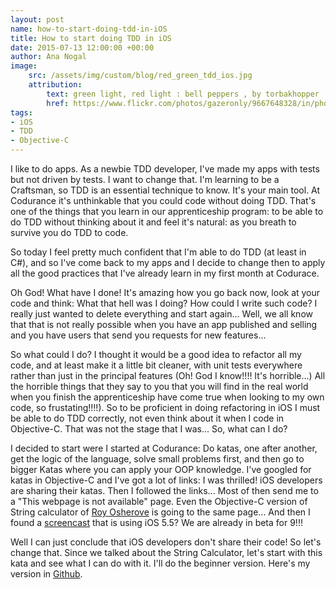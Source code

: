 ```yaml
---
layout: post
name: how-to-start-doing-tdd-in-iOS
title: How to start doing TDD in iOS
date: 2015-07-13 12:00:00 +00:00
author: Ana Nogal
image:
    src: /assets/img/custom/blog/red_green_tdd_ios.jpg
    attribution:
        text: green light, red light : bell peppers , by torbakhopper
        href: https://www.flickr.com/photos/gazeronly/9667648328/in/photolist-fJie2S-kZ8Mqf-6F2HWB-dEH5CJ-nCD6Q1-uTXu3t-kvtUVp-abPirU-i9k6jv-6HMN8y-2n1uRJ-fppLN7-92QoDw-4CkQfp-jZsn4v-7eKrr1-6gUp9u-pcmf7G-4WPn1x-oxKF3T-fFv6gC-2ExfcW-qVgWCr-6R5jLn-6JGqn1-a76YAX-91gpM3-2DW5pw-8SUiAF-4JdLud-5581dv-pkPuXX-dtz6uY-7WzTW4-6kAypB-9AeS4v-p5TYcH-8zj22U-7WzTHZ-r1BNYp-nRtj4g-5Er1mN-npQNoK-q1AokQ-9FKegf-6H2RE1-75oehG-e7dobd-2ohvnH-oEjR2C/
tags:
- iOS
- TDD
- Objective-C
---
```


I like to do apps. As a newbie TDD developer, I've made my apps with tests but not driven by tests. I want to change that. I'm learning to be a Craftsman, so TDD is an essential technique to know. It's your main tool. At Codurance it's unthinkable that you could code without doing TDD. That's one of the things that you learn in our apprenticeship program: to be able to do TDD without thinking about it and feel it's natural: as you breath to survive you do TDD to code.

So today I feel pretty much confident that I'm able to do TDD (at least in C#), and so I've come back to my apps and I decide to change then to apply all the good practices that I've already learn in my first month at Codurace.

Oh God! What have I done! It's amazing how you go back now, look at your code and think: What that hell was I doing? How could I write such code? I really just wanted to delete everything and start again... Well, we all know that that is not really possible when you have an app published and selling and you have users that send you requests for new features...

So what could I do? I thought it would be a good idea to refactor all my code, and at least make it a little bit cleaner, with unit tests everywhere rather than just in the principal features (Oh! God I know!!!! It's horrible...) All the horrible things that they say to you that you will find in the real world when you finish the apprenticeship have come true when looking to my own code, so frustating!!!!). So to be proficient in doing refactoring in iOS I must be able to do TDD correctly, not even think about it when I code in Objective-C. That was not the stage that I was... So, what can I do?

I decided to start were I started at Codurance: Do katas, one after another, get the logic of the language, solve small problems first, and then go to bigger Katas where you can apply your OOP knowledge. I've googled for katas in Objective-C and I've got a lot of links: I was thrilled! iOS developers are sharing their katas. Then I followed the links... Most of then send me to a "This webpage is not available" page. Even the Objective-C version of String calculator of [Roy Osherove](http://osherove.com/tdd-kata-1/) is going to the same page... And then I found a [screencast](http://www.screencast.com/t/CfaYvoCMHE) that is using iOS 5.5? We are already in beta for 9!!!

Well I can just conclude that iOS developers don't share their code! So let's change that. Since we talked about the String Calculator, let's start with this kata and see what I can do with it. I'll do the beginner version. Here's my version in [Github](https://github.com/ananogal/StringCalculator).
